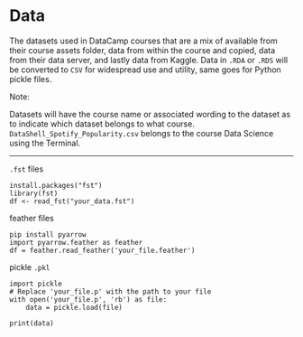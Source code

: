 # Data

The datasets used in DataCamp courses that are a mix of available from their course assets folder, data from within the course and copied, data from their data server, and lastly data from Kaggle.
Data in `.RDA` or `.RDS` will be converted to `CSV` for widespread use and utility, same goes for Python pickle files.

Note:

Datasets will have the course name or associated wording to the dataset as to indicate which dataset belongs to what course. `DataShell_Spotify_Popularity.csv` belongs to the course Data Science using the Terminal. 

----

`.fst` files
```
install.packages("fst")
library(fst)
df <- read_fst("your_data.fst")
```

feather files
```
pip install pyarrow
import pyarrow.feather as feather
df = feather.read_feather('your_file.feather')
```

pickle `.pkl`
```
import pickle
# Replace 'your_file.p' with the path to your file
with open('your_file.p', 'rb') as file:
    data = pickle.load(file)

print(data)
```




